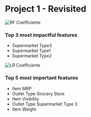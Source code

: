# Project 1 - Revisited
 
![RF Coefficients](https://github.com/pmontecinos23/Project-1---Revisited/assets/29460152/cdd0966c-8f04-4ac8-848a-a80fc405a4e0)
### Top 3 most impactful features

* Supermarket Type3
* Supermarket Type1
* Supermarket Type2


![LR Coefficients](https://github.com/pmontecinos23/Project-1---Revisited/assets/29460152/a376364b-2529-4217-af72-a480402483b8)

### Top 5 most important features
* Item MRP
* Outlet Type Grocery Store
* Item Visibility
* Outlet Type Supermarket Type 3
* Item Weight
